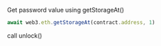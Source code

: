 Get password value using getStorageAt()

```javascript
await web3.eth.getStorageAt(contract.address, 1) 
```

call unlock()
